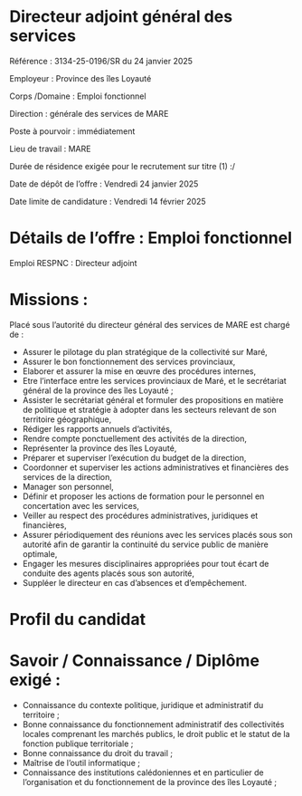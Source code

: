 # Directeur adjoint général des services

Référence : 3134-25-0196/SR du 24 janvier 2025

Employeur : Province des îles Loyauté

Corps /Domaine : Emploi fonctionnel

Direction : générale des services de MARE

Poste à pourvoir : immédiatement

Lieu de travail : MARE

Durée de résidence exigée pour le recrutement sur titre (1) :/

Date de dépôt de l’offre : Vendredi 24 janvier 2025

Date limite de candidature : Vendredi 14 février 2025

# Détails de l’offre : Emploi fonctionnel

Emploi RESPNC : Directeur adjoint

# Missions :

Placé sous l’autorité du directeur général des services de MARE est chargé de :

- Assurer le pilotage du plan stratégique de la collectivité sur Maré,
- Assurer le bon fonctionnement des services provinciaux,
- Elaborer et assurer la mise en œuvre des procédures internes,
- Etre l’interface entre les services provinciaux de Maré, et le secrétariat général de la province des îles Loyauté ;
- Assister le secrétariat général et formuler des propositions en matière de politique et stratégie à adopter dans les secteurs relevant de son territoire géographique,
- Rédiger les rapports annuels d’activités,
- Rendre compte ponctuellement des activités de la direction,
- Représenter la province des îles Loyauté,
- Préparer et superviser l’exécution du budget de la direction,
- Coordonner et superviser les actions administratives et financières des services de la direction,
- Manager son personnel,
- Définir et proposer les actions de formation pour le personnel en concertation avec les services,
- Veiller au respect des procédures administratives, juridiques et financières,
- Assurer périodiquement des réunions avec les services placés sous son autorité afin de garantir la continuité du service public de manière optimale,
- Engager les mesures disciplinaires appropriées pour tout écart de conduite des agents placés sous son autorité,
- Suppléer le directeur en cas d’absences et d’empêchement.

# Profil du candidat

# Savoir / Connaissance / Diplôme exigé :

- Connaissance du contexte politique, juridique et administratif du territoire ;
- Bonne connaissance du fonctionnement administratif des collectivités locales comprenant les marchés publics, le droit public et le statut de la fonction publique territoriale ;
- Bonne connaissance du droit du travail ;
- Maîtrise de l’outil informatique ;
- Connaissance des institutions calédoniennes et en particulier de l’organisation et du fonctionnement de la province des îles Loyauté ;